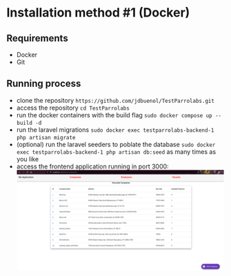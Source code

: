 # Installation method #1 (Docker)

## Requirements

- Docker
- Git

## Running process

- clone the repository `https://github.com/jdbuenol/TestParrolabs.git`
- access the repository `cd TestParrolabs`
- run the docker containers with the build flag `sudo docker compose up --build -d`
- run the laravel migrations `sudo docker exec testparrolabs-backend-1 php artisan migrate`
- (optional) run the laravel seeders to poblate the database `sudo docker exec testparrolabs-backend-1 php artisan db:seed` as many times as you like
- access the frontend application running in port 3000: ![](./docImages/1.png)